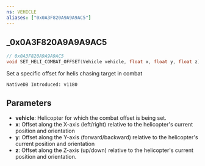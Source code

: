```yaml
---
ns: VEHICLE
aliases: ["0x0A3F820A9A9A9AC5"]
---
```

## _0x0A3F820A9A9A9AC5

```c
// 0x0A3F820A9A9A9AC5
void SET_HELI_COMBAT_OFFSET(Vehicle vehicle, float x, float y, float z);
```

Set a specific offset for helis chasing target in combat

```
NativeDB Introduced: v1180
```

## Parameters
* **vehicle**: Helicopter for which the combat offset is being set.
* **x**: Offset along the X-axis (left/right) relative to the helicopter's current position and orientation
* **y**: Offset along the Y-axis (forward/backward) relative to the helicopter's current position and orientation
* **z**: Offset along the Z-axis (up/down) relative to the helicopter's current position and orientation.

